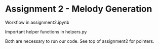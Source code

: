# Assignment 2 - Melody Generation

Workflow in assignment2.ipynb

Important helper functions in helpers.py

Both are necessary to run our code. See top of assignment2 for pointers. 
